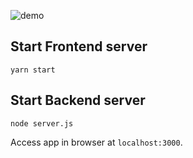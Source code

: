 ![demo](./demo.gif)

## Start Frontend server
`yarn start`

## Start Backend server
`node server.js`

Access app in browser at `localhost:3000`.
